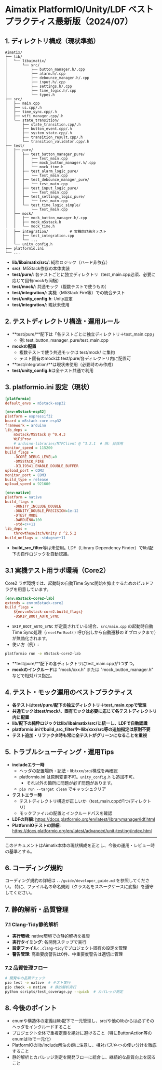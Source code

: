 # Aimatix PlatformIO/Unity/LDF ベストプラクティス最新版（2024/07）

## 1. ディレクトリ構成（現状準拠）

```
Aimatix/
├── lib/
│   └── libaimatix/
│       └── src/
│           ├── button_manager.h/.cpp
│           ├── alarm.h/.cpp
│           ├── debounce_manager.h/.cpp
│           ├── input.h/.cpp
│           ├── settings.h/.cpp
│           ├── time_logic.h/.cpp
│           └── types.h
├── src/
│   ├── main.cpp
│   ├── ui.cpp/.h
│   ├── time_sync.cpp/.h
│   ├── wifi_manager.cpp/.h
│   └── state_transition/
│       ├── state_transition.cpp/.h
│       ├── button_event.cpp/.h
│       ├── system_state.cpp/.h
│       ├── transition_result.cpp/.h
│       └── transition_validator.cpp/.h
├── test/
│   ├── pure/
│   │   ├── test_button_manager_pure/
│   │   │   ├── test_main.cpp
│   │   │   ├── mock_button_manager.h/.cpp
│   │   │   └── mock_time.h
│   │   ├── test_alarm_logic_pure/
│   │   │   └── test_main.cpp
│   │   ├── test_debounce_manager_pure/
│   │   │   └── test_main.cpp
│   │   ├── test_input_logic_pure/
│   │   │   └── test_main.cpp
│   │   ├── test_settings_logic_pure/
│   │   │   └── test_main.cpp
│   │   └── test_time_logic_simple/
│   │       └── test_main.cpp
│   ├── mock/
│   │   ├── mock_button_manager.h/.cpp
│   │   ├── mock_m5stack.h
│   │   └── mock_time.h
│   ├── integration/          # 実機向け統合テスト
│   │   ├── test_integration.cpp
│   │   └── ...
│   └── unity_config.h
├── platformio.ini
└── ...
```

- **lib/libaimatix/src/**: 純粋ロジック（ハード非依存）
- **src/**: M5Stack依存の本体実装
- **test/pure/**: 各テストごとに独立ディレクトリ（test_main.cpp必須、必要に応じて固有mockも同梱）
- **test/mock/**: 共通モック（複数テストで使うもの）
- **test/integration/**: 実機（M5Stack Fire等）での統合テスト
- **test/unity_config.h**: Unity設定
- **test/integration/**: 現状未使用

## 2. テストディレクトリ構造・運用ルール

- **test/pure/**配下は「各テストごとに独立ディレクトリ＋test_main.cpp」
  - 例: test_button_manager_pure/test_main.cpp
- **mockの配置**
  - 複数テストで使う共通モックは test/mock/ に集約
  - テスト固有のmockは test/pure/各ディレクトリ内に配置可
- **test/integration/**は現状未使用（必要時のみ作成）
- **test/unity_config.h**は全テスト共通で利用

## 3. platformio.ini 設定（現状）

```ini
[platformio]
default_envs = m5stack-esp32

[env:m5stack-esp32]
platform = espressif32
board = m5stack-core-esp32
framework = arduino
lib_deps =
    m5stack/M5Stack @ ^0.4.3
    WiFiProv
    # arduino-libraries/NTPClient @ ^3.2.1  # 旧: 非採用
monitor_speed = 115200
build_flags = 
    -DCORE_DEBUG_LEVEL=0
    -DM5STACK_FIRE
    -DILI9341_ENABLE_DOUBLE_BUFFER
upload_port = COM3
monitor_port = COM3
build_type = release
upload_speed = 921600

[env:native]
platform = native
build_flags = 
    -DUNITY_INCLUDE_DOUBLE
    -DUNITY_DOUBLE_PRECISION=1e-12
    -DTEST_MODE
    -DARDUINO=100
    -std=c++11
lib_deps =
    throwtheswitch/Unity @ ^2.5.2
build_unflags = -std=gnu++11 


```

- **build_src_filter**等は未使用。LDF（Library Dependency Finder）でlib/配下の自作ロジックを自動認識。

## 3.1 実機テスト用ラボ環境（Core2）

Core2 ラボ環境では、起動時の自動Time Sync開始を抑止するためのビルドフラグを用意しています。

```ini
[env:m5stack-core2-lab]
extends = env:m5stack-core2
build_flags =
    ${env:m5stack-core2.build_flags}
    -DSKIP_BOOT_AUTO_SYNC
```

- `SKIP_BOOT_AUTO_SYNC` が定義されている場合、`src/main.cpp` の起動時自動Time Sync処理（`resetForBoot()` 呼び出しから自動遷移の if ブロックまで）が無効化されます。
- 使い方（例）:

```bash
platformio run -e m5stack-core2-lab
```

- **test/pure/**配下の各ディレクトリにtest_main.cppが1つずつ。
- **mockのインクルード**は "mock/xxx.h" または "mock_button_manager.h" などで相対パス指定。

## 4. テスト・モック運用のベストプラクティス

- **各テストはtest/pure/配下の独立ディレクトリ＋test_main.cppで管理**
- **共通モックはtest/mock/、固有モックは必要に応じて各テストディレクトリ内に配置**
- **lib/配下の純粋ロジックはlib/libaimatix/src/に統一し、LDFで自動認識**
- **platformio.iniでbuild_src_filterや-Ilib/xxx/src等の追加指定は原則不要**
- **テスト追加・リファクタ時も常に全テストがグリーンになることを重視**

## 5. トラブルシューティング・運用Tips

- **includeエラー時**
  - ヘッダの配置場所・記法・lib/xxx/src/構成を再確認
  - platformio.ini は原則変更不可。`unity_config.h` も追加不可。
    - それ以外の箇所に問題が必ず問題があります。
  - `pio run --target clean` でキャッシュクリア
- **テストエラー時**
  - テストディレクトリ構造が正しいか（test_main.cppが1つ/ディレクトリ）
  - モックファイルの配置とインクルードパスを確認
- **LDFの詳細**: https://docs.platformio.org/en/latest/librarymanager/ldf.html
- **PlatformIOテストの詳細**: https://docs.platformio.org/en/latest/advanced/unit-testing/index.html

---

このドキュメントはAimatix本体の現状構成を正とし、今後の運用・レビュー時の基準とする。

## 6. コーディング規約

コーディング規約の詳細は `../guide/developer_guide.md` を参照してください。
特に、ファイル名の命名規則（クラス名をスネークケースに変換）を遵守してください。 

## 7. 静的解析・品質管理

### 7.1 Clang-Tidy静的解析
- **実行環境**: native環境での静的解析を推奨
- **実行タイミング**: 各開発ステップで実行
- **設定ファイル**: `.clang-tidy`でプロジェクト固有の設定を管理
- **警告管理**: 高重要度警告は0件、中重要度警告は適切に管理

### 7.2 品質管理フロー
```bash
# 開発中の品質チェック
pio test -e native  # テスト実行
pio check -e native  # 静的解析実行
python scripts/test_coverage.py --quick  # カバレッジ測定
```

## 8. 今後のポイント

- enumや構造体の定義はlib配下で一元管理し、src/や他のlibからは必ずそのヘッダをインクルードすること
- プロジェクト全体で重複定義を絶対に避けること（特にButtonAction等のenumはlibで一元化）
- PlatformIOのlib/include解決の癖に注意し、相対パスや<>の使い分けを徹底すること
- 静的解析とカバレッジ測定を開発フローに統合し、継続的な品質向上を図ること 